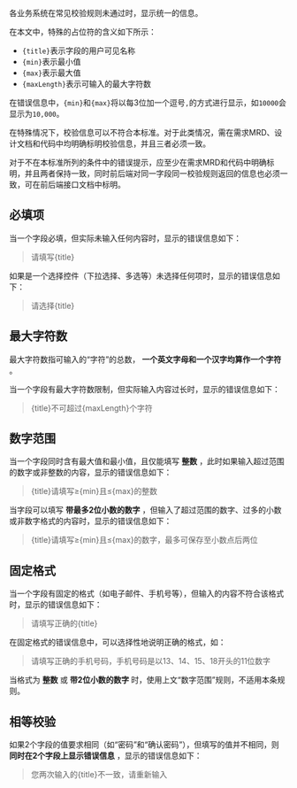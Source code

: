 各业务系统在常见校验规则未通过时，显示统一的信息。

在本文中，特殊的占位符的含义如下所示：

- `{title}`表示字段的用户可见名称
- `{min}`表示最小值
- `{max}`表示最大值
- `{maxLength}`表示可输入的最大字符数

在错误信息中，`{min}`和`{max}`将以每3位加一个逗号`,`的方式进行显示，如`10000`会显示为`10,000`。

在特殊情况下，校验信息可以不符合本标准。对于此类情况，需在需求MRD、设计文档和代码中均明确标明校验信息，并且三者必须一致。

对于不在本标准所列的条件中的错误提示，应至少在需求MRD和代码中明确标明，并且两者保持一致，同时前后端对同一字段同一校验规则返回的信息也必须一致，可在前后端接口文档中标明。

## 必填项

当一个字段必填，但实际未输入任何内容时，显示的错误信息如下：

> 请填写{title}

如果是一个选择控件（下拉选择、多选等）未选择任何项时，显示的错误信息如下：

> 请选择{title}

## 最大字符数

最大字符数指可输入的“字符”的总数， **一个英文字母和一个汉字均算作一个字符** 。

当一个字段有最大字符数限制，但实际输入内容过长时，显示的错误信息如下：

> {title}不可超过{maxLength}个字符

## 数字范围

当一个字段同时含有最大值和最小值，且仅能填写 **整数** ，此时如果输入超过范围的数字或非整数的内容，显示的错误信息如下：

> {title}请填写≥{min}且≤{max}的整数

当字段可以填写 **带最多2位小数的数字** ，但输入了超过范围的数字、过多的小数或非数字格式的内容时，显示的错误信息如下：

> {title}请填写≥{min}且≤{max}的数字，最多可保存至小数点后两位

## 固定格式

当一个字段有固定的格式（如电子邮件、手机号等），但输入的内容不符合该格式时，显示的错误信息如下：

> 请填写正确的{title}

在固定格式的错误信息中，可以选择性地说明正确的格式，如：

> 请填写正确的手机号码，手机号码是以13、14、15、18开头的11位数字

当格式为 **整数** 或 **带2位小数的数字** 时，使用上文“数字范围”规则，不适用本条规则。

## 相等校验

如果2个字段的值要求相同（如“密码”和“确认密码”），但填写的值并不相同，则 **同时在2个字段上显示错误信息** ，显示的错误信息如下：

> 您两次输入的{title}不一致，请重新输入